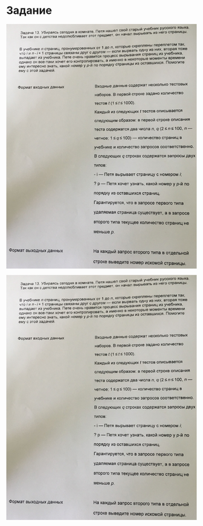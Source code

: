 # Задание

<kbd>![Задача 13](problem-statement-1.jpeg)</kbd>

<kbd>![Примеры](problem-statement-1.jpeg)</kbd>

